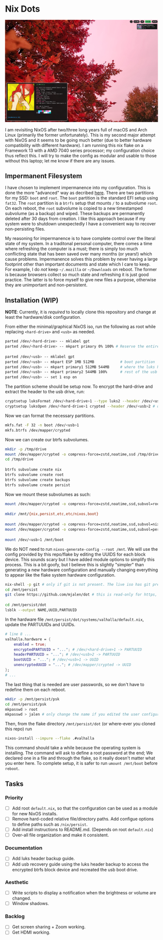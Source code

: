# Nix Dots 

![Most recent screenshot](./docs/screenies/20240113_0032_screenshot.png "Most recent screenshot.")

I am revisiting NixOS after two/three long years full of macOS and Arch Linux (primarily the former unfortunately). This is my second major attempt with NixOS and it seems to be going much better (due to better hardware compatibility with different hardware). I am running this nix flake on a Framework 13 with a AMD 7040 series processor; my configuration choice thus reflect this. I will try to make the config as modular and usable to those without this laptop; let me know if there are any issues. 

## Impermanent Filesystem 

I have chosen to implement impermanence into my configuration. This is done the more "advanced" way as decribed [here](https://github.com/nix-community/impermanence). There are two partitions for my SSD: `boot` and `root`. The `boot` partition is the standard EFI setup using `fat32`. The `root` partition is a `btrfs` setup that mounts `/` to a subvolume `root`. On each reboot, the `root` subvolume is copied to a new timestamped subvolume (as a backup) and wiped. These backups are permanently deleted after 30 days from creation. I like this approach because if my system were to shutdown unexpectedly I have a convenient way to recover non-persisting files.

My reasoning for impermanence is to have complete control over the literal state of my system. In a traditonal personal computer, there comes a time where refreshing the computer is a must; there is simply too much conflicting state that has been saved over many months (or years!) which cause problems. Impermanence solves this problem by never having a large footprint other than important documents and state which I care to keep. For example, I do _not_ keep `~/.mozilla` or `~/Downloads` on reboot. The former is because browsers collect so much state and refreshing it is just good practice. The latter is to force myself to give new files a purpose, otherwise they are unimportant and non-persistent.

## Installation (WIP)

**NOTE**: Currently, it is _required_ to locally clone this repository and change at least the hardware/disk configuration.

From either the minimal/graphical NixOS iso, run the following as root while replacing `<hard-drive>` and `<usb>` as needed.

``` sh
parted /dev/<hard-drive> -- mklabel gpt
parted /dev/<hard-drive> -- mkpart primary 0% 100% # Reserve the entire hard drive for storage (not boot). 

parted /dev/<usb> -- mklabel gpt
parted /dev/<usb> -- mkpart ESP 1MB 512MB            # boot partition
parted /dev/<usb> -- mkpart primary1 512MB 544MB     # where the luks header will reside
parted /dev/<usb> -- mkpart primary2 544MB 100%      # rest of the usb for storage. format as desired
parted /dev/<usb> -- set 1 esp on
```

The partition scheme should be setup now. To encrypt the hard-drive and extract the header to the usb drive, run:

``` sh
cryptsetup luksFormat /dev/<hard-drive>1 --type luks2 --header /dev/<usb>2 # answer prompts and provide password
cryptsetup luksOpen /dev/<hard-drive>1 crypted --header /dev/<usb>2 # open hard drive as /dev/mapper/crypted
```

Now we can format the necessary partitions.

``` sh
mkfs.fat -F 32 -n boot /dev/<usb>1
mkfs.btrfs /dev/mapper/crypted
```

Now we can create our btrfs subvolumes.

``` sh
mkdir -p /tmp/drive
mount /dev/mapper/crypted -o compress-force=zstd,noatime,ssd /tmp/drive
cd /tmp/drive

btrfs subvolume create nix
btrfs subvolume create root
btrfs subvolume create backups
btrfs subvolume create persist
```

Now we mount these subvolumes as such:

``` sh
mount /dev/mapper/crypted -o compress-force=zstd,noatime,ssd,subvol=root /mnt

mkdir /mnt/{nix,persist,etc,etc/nixos,boot}

mount /dev/mapper/crypted -o compress-force=zstd,noatime,ssd,subvol=nix /mnt/nix
mount /dev/mapper/crypted -o compress-force=zstd,noatime,ssd,subvol=persist /mnt/persist

mount /dev/<usb>1 /mnt/boot
```

We do NOT need to run `nixos-generate-config --root /mnt`. We will use the config provided by this repo/flake by editing the UUIDS for each block device. This sounds scary but I have added module options to simplify this process. This is a bit goofy, but I believe this is slightly "simpler" than generating a new hardware configuration and manually changing everything to appear like the flake system hardware configuration.

``` sh
nix-shell -p git # only if git is not present. The live iso has git pre-installed.
cd /mnt/persist
git clone https://github.com/mjalen/dot # this is read-only for https, you will not be able to push 

cd /mnt/persist/dot
lsblk --output NAME,UUID,PARTUUID
```

In the hardware file `/mnt/persist/dot/systems/valhalla/default.nix`, update the PARTUUIDs and UUIDs.

``` nix
# line 8 ...
valhalla.hardware = {
    enabled = true;
    encryptedPARTUUID = "..."; # /dev/<hard-drive>1 -> PARTUUID 
    headerPARTUUID = "..."; # /dev/<usb>2 -> PARTUUID
    bootUUID = "..."; # /dev/<usb>1 -> UUID
    unencryptedUUID = "..."; # /dev/mapper/crypted -> UUID
};
# ...
```

The last thing that is needed are user passwords, so we don't have to redefine them on each reboot.

``` sh
mkdir -p /mnt/persist/psk
cd /mnt/persist/psk
mkpasswd > root
mkpasswd > jalen # only change the name if you edited the user configuration
```

Then, from the flake directory `/mnt/persist/dot` (or where-ever you cloned this repo) run

``` sh
nixos-install --impure --flake .#valhalla 
```

This command should take a while because the operating system is installing. The command will ask to define a root password at the end; We declared one in a file and through the flake, so it really doesn't matter what you enter here. To complete setup, it is safer to run `umount /mnt/boot` before `reboot`.

## Tasks 

### Priority 

- [ ] Add root `default.nix`, so that the configuration can be used as a module for new NixOS installs.
- [ ] Remove hard-coded relative file/directory paths. Add configue options to define paths such as `/nix/persist`.
- [ ] Add install instructions to README.md. (Depends on root `default.nix`)
- [ ] Over-all file organization and make it consistent.

### Documentation

- [ ] Add luks header backup guide.
- [ ] Add usb recovery guide using the luks header backup to access the encrypted btrfs block device and recreated the usb boot drive. 

### Aesthetic

- [ ] Write scripts to display a notification when the brightness or volume are changed.
- [ ] Window shadows.

### Backlog

- [ ] Get screen sharing + Zoom working.
- [ ] Get HDMI working. 
